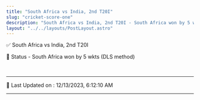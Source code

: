```yaml
---
title: "South Africa vs India, 2nd T20I"
slug: "cricket-score-one"
description: "South Africa vs India, 2nd T20I - South Africa won by 5 wkts (DLS method) ."
layout: "../../layouts/PostLayout.astro"
--- 
```


✅ South Africa vs India, 2nd T20I

📑 Status - South Africa won by 5 wkts (DLS method) 

<br />

***

📝 Last Updated on : 12/13/2023, 6:12:10 AM

***

